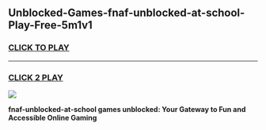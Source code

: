 
## Unblocked-Games-fnaf-unblocked-at-school-Play-Free-5m1v1
<h3>
<a href="https://premium76.site?title=fnaf-unblocked-at-school&ref=20M">CLICK TO PLAY</a></h3>
<hr>

<h3>
<a href="https://premium76.site?title=fnaf-unblocked-at-school&ref=20M">CLICK 2 PLAY</a>
  
</h3>

<a href="https://premium76.site?title=fnaf-unblocked-at-school&ref=19M"><img src="https://clearcache.store/games.png"></a>


**fnaf-unblocked-at-school games unblocked: Your Gateway to Fun and Accessible Online Gaming**
